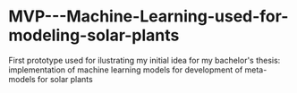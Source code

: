 # MVP---Machine-Learning-used-for-modeling-solar-plants
First prototype used for ilustrating my initial idea for my bachelor's thesis: implementation of machine learning models for development of meta-models for solar plants
